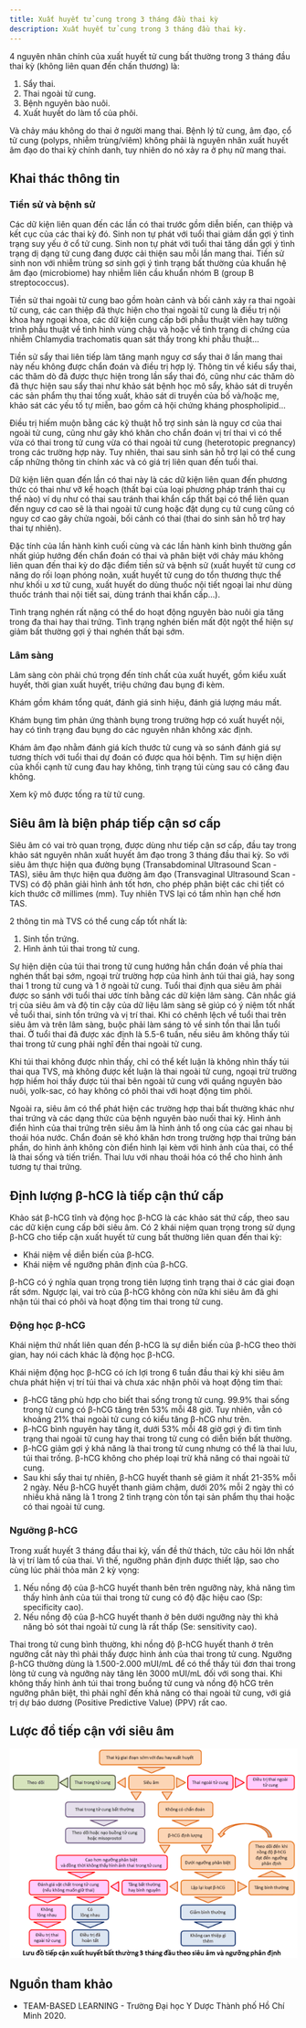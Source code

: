 ```yaml
---
title: Xuất huyết tử cung trong 3 tháng đầu thai kỳ
description: Xuất huyết tử cung trong 3 tháng đầu thai kỳ.
---
```


4 nguyên nhân chính của xuất huyết tử cung bất thường trong 3 tháng đầu thai kỳ (không liên quan đến chấn thương) là:

1. Sẩy thai.
2. Thai ngoài tử cung.
3. Bệnh nguyên bào nuôi.
4. Xuất huyết do làm tổ của phôi.

Và chảy máu không do thai ở người mang thai. Bệnh lý tử cung, âm đạo, cổ tử cung (polyps, nhiễm trùng/viêm) không phải là nguyên nhân xuất huyết âm đạo do thai kỳ chính danh, tuy nhiên do nó xảy ra ở phụ nữ mang thai.

## Khai thác thông tin

### Tiền sử và bệnh sử

Các dữ kiện liên quan đến các lần có thai trước gồm diễn biến, can thiệp và kết cục của các thai kỳ đó. Sinh non tự phát với tuổi thai giảm dần gợi ý tình trạng suy yếu ở cổ tử cung. Sinh non tự phát với tuổi thai tăng dần gợi ý tình trạng dị dạng tử cung đang được cải thiện sau mỗi lần mang thai. Tiền sử sinh non với nhiễm trùng sơ sinh gợi ý tình trạng bất thường của khuẩn hệ âm đạo (microbiome) hay nhiễm liên cầu khuẩn nhóm B (group B streptococcus).

Tiền sử thai ngoài tử cung bao gồm hoàn cảnh và bối cảnh xảy ra thai ngoài tử cung, các can thiệp đã thực hiện cho thai ngoài tử cung là điều trị nội khoa hay ngoại khoa, các dữ kiện cung cấp bởi phẫu thuật viên hay tường trình phẫu thuật về tình hình vùng chậu và hoặc về tình trạng di chứng của nhiễm Chlamydia trachomatis quan sát thấy trong khi phẫu thuật...

Tiền sử sẩy thai liên tiếp làm tăng mạnh nguy cơ sẩy thai ở lần mang thai này nếu không được chẩn đoán và điều trị hợp lý. Thông tin về kiểu sẩy thai, các thăm dò đã được thực hiện trong lần sẩy thai đó, cũng như các thăm dò đã thực hiện sau sẩy thai như khảo sát bệnh học mô sẩy, khảo sát di truyền các sản phẩm thụ thai tống xuất, khảo sát di truyền của bố và/hoặc mẹ, khảo sát các yếu tố tự miễn, bao gồm cả hội chứng kháng phospholipid...

Điều trị hiếm muộn bằng các kỹ thuật hỗ trợ sinh sản là nguy cơ của thai ngoài tử cung, cũng như gây khó khăn cho chẩn đoán vị trí thai vì có thể vừa có thai trong tử cung vừa có thai ngoài tử cung (heterotopic pregnancy) trong các trường hợp này. Tuy nhiên, thai sau sinh sản hỗ trợ lại có thể cung cấp những thông tin chính xác và có giá trị liên quan đến tuổi thai.

Dữ kiện liên quan đến lần có thai này là các dữ kiện liên quan đến phương thức có thai như vỡ kế hoạch (thất bại của loại phương pháp tránh thai cụ thể nào) ví dụ như có thai sau tránh thai khẩn cấp thất bại có thể liên quan đến nguy cơ cao sẽ là thai ngoài tử cung hoặc đặt dụng cụ tử cung cũng có nguy cơ cao gây chửa ngoài, bối cảnh có thai (thai do sinh sản hỗ trợ hay thai tự nhiên).

Đặc tính của lần hành kinh cuối cùng và các lần hành kinh bình thường gần nhất giúp hướng đến chẩn đoán có thai và phân biệt với chảy máu không liên quan đến thai kỳ do đặc điểm tiền sử và bệnh sử (xuất huyết tử cung cơ năng do rối loạn phóng noãn, xuất huyết tử cung do tổn thương thực thể như khối u xơ tử cung, xuất huyết do dùng thuốc nội tiết ngoại lai như dùng thuốc tránh thai nội tiết sai, dùng tránh thai khẩn cấp...).

Tình trạng nghén rất nặng có thể do hoạt động nguyên bào nuôi gia tăng trong đa thai hay thai trứng. Tình trạng nghén biến mất đột ngột thể hiện sự giảm bất thường gợi ý thai nghén thất bại sớm.

### Lâm sàng

Lâm sàng còn phải chú trọng đến tính chất của xuất huyết, gồm kiểu xuất huyết, thời gian xuất huyết, triệu chứng đau bụng đi kèm.

Khám gồm khám tổng quát, đánh giá sinh hiệu, đánh giá lượng máu mất.

Khám bụng tìm phản ứng thành bụng trong trường hợp có xuất huyết nội, hay có tình trạng đau bụng do các nguyên nhân không xác định.

Khám âm đạo nhằm đánh giá kích thước tử cung và so sánh đánh giá sự tương thích với tuổi thai dự đoán có được qua hỏi bệnh. Tìm sự hiện diện của khối cạnh tử cung đau hay không, tình trạng túi cùng sau có căng đau không.

Xem kỹ mô được tống ra từ tử cung.

## Siêu âm là biện pháp tiếp cận sơ cấp

Siêu âm có vai trò quan trọng, được dùng như tiếp cận sơ cấp, đầu tay trong khảo sát nguyên nhân xuất huyết âm đạo trong 3 tháng đầu thai kỳ. So với siêu âm thực hiện qua đường bụng (Transabdominal Ultrasound Scan - TAS), siêu âm thực hiện qua đường âm đạo (Transvaginal Ultrasound Scan - TVS) có độ phân giải hình ảnh tốt hơn, cho phép phân biệt các chi tiết có kích thước cỡ millimes (mm). Tuy nhiên TVS lại có tầm nhìn hạn chế hơn TAS.

2 thông tin mà TVS có thể cung cấp tốt nhất là:

1. Sinh tồn trứng.
2. Hình ảnh túi thai trong tử cung.

Sự hiện diện của túi thai trong tử cung hướng hẳn chẩn đoán về phía thai nghén thất bại sớm, ngoại trừ trường hợp của hình ảnh túi thai giả, hay song thai 1 trong tử cung và 1 ở ngoài tử cung. Tuổi thai định qua siêu âm phải được so sánh với tuổi thai ước tính bằng các dữ kiện lâm sàng. Cân nhắc giá trị của siêu âm và độ tin cậy của dữ liệu lâm sàng sẽ giúp có ý niệm tốt nhất về tuổi thai, sinh tồn trứng và vị trí thai. Khi có chênh lệch về tuổi thai trên siêu âm và trên lâm sàng, buộc phải làm sáng tỏ về sinh tồn thai lẫn tuổi thai. Ở tuổi thai đã được xác định là 5.5-6 tuần, nếu siêu âm không thấy túi thai trong tử cung phải nghĩ đến thai ngoài tử cung.

Khi túi thai không được nhìn thấy, chỉ có thể kết luận là không nhìn thấy túi thai qua TVS, mà không được kết luận là thai ngoài tử cung, ngoại trừ trường hợp hiếm hoi thấy được túi thai bên ngoài tử cung với quầng nguyên bào nuôi, yolk-sac, có hay không có phôi thai với hoạt động tim phôi.

Ngoài ra, siêu âm có thể phát hiện các trường hợp thai bất thường khác như thai trứng và các dạng thức của bệnh nguyên bào nuối thai kỳ. Hình ảnh điển hình của thai trứng trên siêu âm là hình ảnh tổ ong của các gai nhau bị thoái hóa nước. Chẩn đoán sẽ khó khăn hơn trong trường hợp thai trứng bán phần, do hình ảnh không còn điển hình lại kèm với hình ảnh của thai, có thể là thai sống và tiến triển. Thai lưu với nhau thoái hóa có thể cho hình ảnh tương tự thai trứng.

## Định lượng β-hCG là tiếp cận thứ cấp

Khảo sát β-hCG tĩnh và động học β-hCG là các khảo sát thứ cấp, theo sau các dữ kiện cung cấp bởi siêu âm. Có 2 khái niệm quan trọng trong sử dụng β-hCG cho tiếp cận xuất huyết tử cung bất thường liên quan đến thai kỳ:

- Khái niệm về diễn biến của β-hCG.
- Khái niệm về ngưỡng phân định của β-hCG.

β-hCG có ý nghĩa quan trọng trong tiên lượng tình trạng thai ở các giai đoạn rất sớm. Ngược lại, vai trò của β-hCG không còn nữa khi siêu âm đã ghi nhận túi thai có phôi và hoạt động tim thai trong tử cung.

### Động học β-hCG

Khái niệm thứ nhất liên quan đến β-hCG là sự diễn biến của β-hCG theo thời gian, hay nói cách khác là động học β-hCG.

Khái niệm động học β-hCG có ích lợi trong 6 tuần đầu thai kỳ khi siêu âm chưa phát hiện vị trí túi thai và chưa xác nhận phôi và hoạt động tim thai:

- β-hCG tăng phù hợp cho biết thai sống trong tử cung. 99.9% thai sống trong tử cung có β-hCG tăng trên 53% mỗi 48 giờ. Tuy nhiên, vẫn có khoảng 21% thai ngoài tử cung có kiểu tăng β-hCG như trên.
- β-hCG bình nguyên hay tăng ít, dưới 53% mỗi 48 giờ gợi ý đi tìm tình trạng thai ngoài tử cung hay thai trong tử cung có diễn biến bất thường.
- β-hCG giảm gợi ý khả năng là thai trong tử cung nhưng có thể là thai lưu, túi thai trống. β-hCG không cho phép loại trừ khả năng có thai ngoài tử cung.
- Sau khi sẩy thai tự nhiên, β-hCG huyết thanh sẽ giảm ít nhất 21-35% mỗi 2 ngày. Nếu β-hCG huyết thanh giảm chậm, dưới 20% mỗi 2 ngày thì có nhiều khả năng là 1 trong 2 tình trạng còn tồn tại sản phẩm thụ thai hoặc có thai ngoài tử cung.

### Ngưỡng β-hCG

Trong xuất huyết 3 tháng đầu thai kỳ, vấn đề thử thách, tức câu hỏi lớn nhất là vị trí làm tổ của thai. Vì thế, ngưỡng phân định được thiết lập, sao cho cùng lúc phải thỏa mãn 2 kỳ vọng:

1. Nếu nồng độ của β-hCG huyết thanh bên trên ngưỡng này, khả năng tìm thấy hình ảnh của túi thai trong tử cung có độ đặc hiệu cao (Sp: specificity cao).
2. Nếu nồng độ của β-hCG huyết thanh ở bên dưới ngưỡng này thì khả năng bỏ sót thai ngoài tử cung là rất thấp (Se: sensitivity cao).

Thai trong tử cung bình thường, khi nồng độ β-hCG huyết thanh ở trên ngưỡng cắt này thì phải thấy được hình ảnh của thai trong tử cung. Ngưỡng β-hCG thường dùng là 1.500-2.000 mUI/mL để có thể thấy túi đơn thai trong lòng tử cung và ngưỡng này tăng lên 3000 mUI/mL đối với song thai. Khi không thấy hình ảnh túi thai trong buồng tử cung và nồng độ hCG trên ngưỡng phân biệt, thì phải nghĩ đến khả năng có thai ngoài tử cung, với giá trị dự báo dương (Positive Predictive Value) (PPV) rất cao.

## Lược đồ tiếp cận với siêu âm

![Lược đồ tiếp cận xuất huyết 3 tháng đầu với siêu âm](../../../assets/san-khoa/xuat-huyet-3-thang-dau/luoc-do-xuat-huyet-3-thang-dau-theo-sieu-am.png)

## Nguồn tham khảo

- TEAM-BASED LEARNING - Trường Đại học Y Dược Thành phố Hồ Chí Minh 2020.
